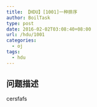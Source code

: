 ```yaml
---
title: 【HDU】[1001]一种排序
author: BoilTask
type: post
date: 2016-02-02T03:08:40+08:00
url: /hdu/1001
categories:
  - oj
tags:
  - hdu
---
```


## 问题描述

cersfafs
